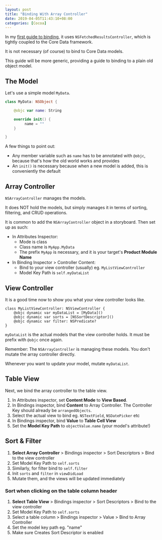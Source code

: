 ```yaml
---
layout: post
title: "Binding With Array Controller"
date: 2019-04-05T11:43:10+08:00
categories: [Cocoa]
---
```


In my [first guide to binding](/2018/12/06/guide-to-binding-nstableview-to-nsfetchedresultscontroller/), it uses `NSFetchedResultsController`, which is tightly coupled to the Core Data framework.

It is not necessary (of course) to bind to Core Data models.

This guide will be more generic, providing a guide to binding to a plain old object model.

## The Model

Let's use a simple model `MyData`.

```swift
class MyData: NSObject {

    @objc var name: String

    override init() {
         name = ""
    }

}
```

A few things to point out:

- Any member variable such as `name` has to be annotated with `@objc`, because that's how the old world works and provides
- An `init()` is necessary because when a new model is added, this is conveniently the default

## Array Controller

`NSArrayController` manages the models.

It does NOT hold the models, but simply manages it in terms of sorting, filtering, and CRUD operations.

It is common to add the `NSArrayController` object in a storyboard. Then set up as such:

- In Attributes Inspector:
  - Mode is class
  - Class name is `MyApp.MyData`
  - The prefix `MyApp` is necessary, and it is your target's **Product Module Name**
- In Binding Inspector > Controller Content:
  - Bind to your view controller (usually) eg. `MyListViewController`
  - Model Key Path is `self.myDataList`

## View Controller

It is a good time now to show you what your view controller looks like.

```self
class MyListViewController: NSViewController {
    @objc dynamic var myDataList = [MyData]()
    @objc dynamic var sorts = [NSSortDescriptor]()
    @objc dynamic var filter: NSPredicate?
}
```

`myDataList` is the actual models that the view controller holds. It must be prefix with `@objc` once again.

Remember: The `NSArrayController` is managing these models. You don't mutate the array controller directly.

Whenever you want to update your model, mutate `myDataList`.

## Table View

Next, we bind the array controller to the table view.

1. In Attributes inspector, set **Content Mode** to **View Based**.
2. In Bindings inspector, bind **Content** to Array Controller. The Controller Key should already be `arrangedObjects`.
3. Select the actual view to bind eg. `NSTextField`, `NSDatePicker` etc
4. In Bindings inspector, bind **Value** to **Table Cell View**
5. Set the **Model Key Path** to `objectValue.name` (your model's attribute!)

## Sort & Filter

1. **Select Array Controller** > Bindings inspector > Sort Descriptors > Bind to the view controller
2. Set Model Key Path to `self.sorts`
3. Similarly, for filter bind to `self.filter`
4. Init `sorts` and `filter` in `viewDidLoad`
5. Mutate them, and the views will be updated immediately

### Sort when clicking on the table column header

1. **Select Table View** > Bindings inspector > Sort Descriptors > Bind to the view controller
2. Set Model Key Path to `self.sorts`
3. Select a table column > Bindings inspector > Value > Bind to Array Controller
4. Set the model key path eg. "name"
5. Make sure Creates Sort Descriptor is enabled
